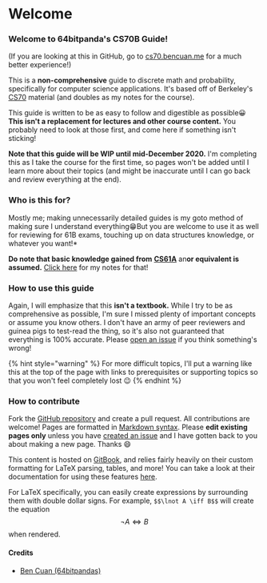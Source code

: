 # Welcome

### Welcome to 64bitpanda's CS70B Guide!

\(If you are looking at this in GitHub, go to [cs70.bencuan.me](https://cs70.bencuan.me) for a much better experience!\)

This is a **non-comprehensive** guide to discrete math and probability, specifically for computer science applications. It's based off of Berkeley's [CS70](https://www.eecs70.org/) material \(and doubles as my notes for the course\). 

This guide is written to be as easy to follow and digestible as possible😀 **This isn't a replacement for lectures and other course content.** You probably need to look at those first, and come here if something isn't sticking!

**Note that this guide will be WIP until mid-December 2020.** I'm completing this as I take the course for the first time, so pages won't be added until I learn more about their topics \(and might be inaccurate until I can go back and review everything at the end\).

### Who is this for?

Mostly me; making unnecessarily detailed guides is my goto method of making sure I understand everything😁But you are welcome to use it as well for reviewing for 61B exams, touching up on data structures knowledge, or whatever you want!\*

**Do note that basic knowledge gained from** [**CS61A**](https://cs61a.org/) an**or equivalent is assumed.** [Click here](https://64bitpandas.github.io/cs61a) for my notes for that!

### How to use this guide

Again, I will emphasize that this **isn't a textbook.** While I try to be as comprehensive as possible, I'm sure I missed plenty of important concepts or assume you know others. I don't have an army of peer reviewers and guinea pigs to test-read the thing, so it's also not guaranteed that everything is 100% accurate. Please [open an issue](https://github.com/64bitpandas/cs61b-notes/issues) if you think something's wrong!

{% hint style="warning" %}
For more difficult topics, I'll put a warning like this at the top of the page with links to prerequisites or supporting topics so that you won't feel completely lost 😉
{% endhint %}



### How to contribute

Fork the [GitHub repository](https://github.com/64bitpandas/cs61b-notes) and create a pull request. All contributions are welcome! Pages are formatted in [Markdown syntax](https://docs.gitbook.com/editing-content/markdown). Please **edit existing pages only** unless you have [created an issue](https://github.com/64bitpandas/cs61b-notes/issues) and I have gotten back to you about making a new page. Thanks 😄

This content is hosted on [GitBook](https://gitbook.com), and relies fairly heavily on their custom formatting for LaTeX parsing, tables, and more! You can take a look at their documentation for using these features [here](https://docs.gitbook.com/editing-content/markdown).

For LaTeX specifically, you can easily create expressions by surrounding them with double dollar signs. For example, `$$\lnot A \iff B$$` will create the equation $$\lnot A \iff B$$when rendered.

#### Credits

* [Ben Cuan \(64bitpandas\)](https://github.com/64bitpandas)

